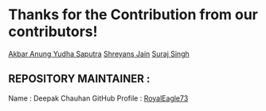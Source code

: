 # Thanks for the Contribution from our contributors!

[Akbar Anung Yudha Saputra](https://github.com/akbarsaputrait)
[Shreyans Jain](https://github.com/Shreyans13)
[Suraj Singh](https://github.com/suraj7086)


## REPOSITORY MAINTAINER :
Name : Deepak Chauhan
GitHub Profile : [RoyalEagle73](https://GitHub.com/royaleagle73)
